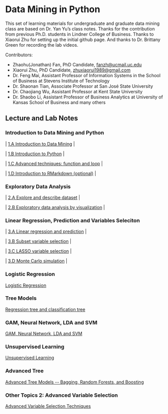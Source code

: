 
# Data Mining in Python

This set of learning materials for undergraduate and graduate data mining class are based on Dr. Yan Yu’s class notes. Thanks for the contribution from previous Ph.D. students in Lindner College of Business. Thanks to Xiaorui Zhu for setting up the initial github page. And thanks to Dr. Brittany Green for recording the lab videos.

Contributors:  
- Zhaohu(Jonathan) Fan, PhD Candidate, fanzh@ucmail.uc.edu
- Xiaorui Zhu, PhD Candidate, zhuxiaorui1989@gmail.com
- Dr. Feng Mai, Assistant Professor of Information Systems in the School of Business at Stevens Institute of Technology
- Dr. Shaonan Tian, Associate Professor at San José State University 
- Dr. Chaojiang Wu, Assistant Professor at Kent State University
- Dr. Shaobo Li, Assistant Professor of Business Analytics at University of Kansas School of Business
and many others

## Lecture and Lab Notes

### Introduction to Data Mining and Python
| [1.A Introduction to Data Mining](1_A_Introduction_to_Data_Mining.html) |

| [1.B Introduction to Python](1_B_Introduction_to_Python.html) |

| [1.C Advanced techniques: function and loop](1_C_Advanced_techniques_function_and_loop.html) |

| [1.D Introduction to RMarkdown (optional)](1_D_Introduction_to_Markdown.html) |
 

### Exploratory Data Analysis

| [2.A Explore and describe dataset](2_A_Explore_and_describe_dataset.html) |

| [2.B Exploratory data analysis by visualization](2_B_Exploratory_Data_Analysis_by_Visualization.html) |


### Linear Regression, Prediction and Variables Seleciton

| [3.A Linear regression and prediction](html) |

| [3.B Subset variable selection](html) |

| [3.C LASSO variable selection](html) |

| [3.D Monte Carlo simulation](3_D_Simulation.html) |

### Logistic Regression

[Logistic Regression](lecture/4_LogisticReg.html)

### Tree Models

[Regression tree and classification tree](lecture/5_Tree.html)

### GAM, Neural Network, LDA and SVM

[GAM, Neural Network, LDA and SVM](lecture/6_SupervisedLearning.html)

### Unsupervised Learning

[Unsupervised Learning](lecture/7_UnsupervisedLearning.html)

### Advanced Tree 

[Advanced Tree Models -- Bagging, Random Forests, and Boosting](lecture/AdvTree.html)

### Other Topics 2: Advanced Variable Selection

[Advanced Variable Selection Techniques](lecture/VS.html)
